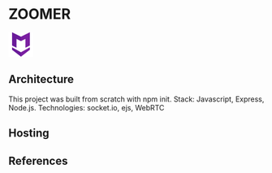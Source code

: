 # ZOOMER
![alt text](https://github.com/adam-p/markdown-here/raw/master/src/common/images/icon48.png "Logo Title Text 1")

## Architecture
This project was built from scratch with npm init. 
Stack: Javascript, Express, Node.js.
Technologies: socket.io, ejs, WebRTC

## Hosting

## References
